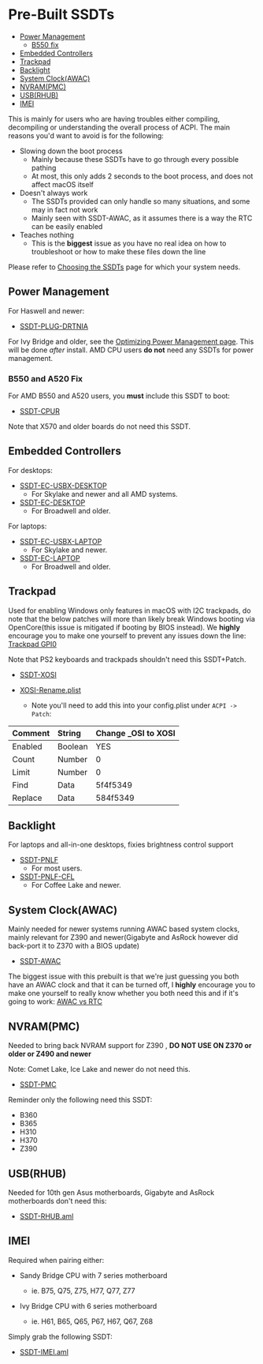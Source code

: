 # Pre-Built SSDTs

* [Power Management](#power-management)
  * [B550 fix](#b550-fix)
* [Embedded Controllers](#embedded-controllers)
* [Trackpad](#trackpad)
* [Backlight](#backlight)
* [System Clock(AWAC)](#system-clockawac)
* [NVRAM(PMC)](#nvrampmc)
* [USB(RHUB)](#usbrhub)
* [IMEI](#imei)

This is mainly for users who are having troubles either compiling, decompiling or understanding the overall process of ACPI. The main reasons you'd want to avoid is for the following:

* Slowing down the boot process
  * Mainly because these SSDTs have to go through every possible pathing
  * At most, this only adds 2 seconds to the boot process, and does not affect macOS itself
* Doesn't always work
  * The SSDTs provided can only handle so many situations, and some may in fact not work
  * Mainly seen with SSDT-AWAC, as it assumes there is a way the RTC can be easily enabled
* Teaches nothing
  * This is the **biggest** issue as you have no real idea on how to troubleshoot or how to make these files down the line

Please refer to [Choosing the SSDTs](/ssdt-platform.md) page for which your system needs.

## Power Management

For Haswell and newer:

* [SSDT-PLUG-DRTNIA](https://github.com/dortania/Getting-Started-With-ACPI/blob/master/extra-files/compiled/SSDT-PLUG-DRTNIA.aml)

For Ivy Bridge and older, see the [Optimizing Power Management page](https://dortania.github.io/OpenCore-Post-Install/universal/pm.html). This will be done *after* install. AMD CPU users **do not** need any SSDTs for power management.

### B550 and A520 Fix

For AMD B550 and A520 users, you **must** include this SSDT to boot:

* [SSDT-CPUR](https://github.com/dortania/Getting-Started-With-ACPI/blob/master/extra-files/compiled/SSDT-CPUR.aml)

Note that X570 and older boards do not need this SSDT.

## Embedded Controllers

For desktops:

* [SSDT-EC-USBX-DESKTOP](https://github.com/dortania/Getting-Started-With-ACPI/blob/master/extra-files/compiled/SSDT-EC-USBX-DESKTOP.aml)
  * For Skylake and newer and all AMD systems.
* [SSDT-EC-DESKTOP](https://github.com/dortania/Getting-Started-With-ACPI/blob/master/extra-files/compiled/SSDT-EC-DESKTOP.aml)
  * For Broadwell and older.

For laptops:

* [SSDT-EC-USBX-LAPTOP](https://github.com/dortania/Getting-Started-With-ACPI/blob/master/extra-files/compiled/SSDT-EC-USBX-LAPTOP.aml)
  * For Skylake and newer.
* [SSDT-EC-LAPTOP](https://github.com/dortania/Getting-Started-With-ACPI/blob/master/extra-files/compiled/SSDT-EC-LAPTOP.aml)
  * For Broadwell and older.

## Trackpad

Used for enabling Windows only features in macOS with I2C trackpads, do note that the below patches will more than likely break Windows booting via OpenCore(this issue is mitigated if booting by BIOS instead). We **highly** encourage you to make one yourself to prevent any issues down the line: [Trackpad GPI0](/Laptops/trackpad.md)

Note that PS2 keyboards and trackpads shouldn't need this SSDT+Patch.

* [SSDT-XOSI](https://github.com/dortania/Getting-Started-With-ACPI/blob/master/extra-files/compiled/SSDT-XOSI.aml)

* [XOSI-Rename.plist](https://github.com/dortania/Getting-Started-With-ACPI/blob/master/extra-files/XOSI-Rename.plist)
  * Note you'll need to add this into your config.plist under `ACPI -> Patch`:

| Comment | String | Change _OSI to XOSI |
| :--- | :--- | :--- |
| Enabled | Boolean | YES |
| Count | Number | 0 |
| Limit | Number | 0 |
| Find | Data | 5f4f5349 |
| Replace | Data | 584f5349 |

## Backlight

For laptops and all-in-one desktops, fixies brightness control support

* [SSDT-PNLF](https://github.com/dortania/Getting-Started-With-ACPI/blob/master/extra-files/compiled/SSDT-PNLF.aml)
  * For most users.
* [SSDT-PNLF-CFL](https://github.com/dortania/Getting-Started-With-ACPI/blob/master/extra-files/compiled/SSDT-PNLF-CFL.aml)
  * For Coffee Lake and newer.
  
## System Clock(AWAC)

Mainly needed for newer systems running AWAC based system clocks, mainly relevant for Z390 and newer(Gigabyte and AsRock however did back-port it to Z370 with a BIOS update)

* [SSDT-AWAC](https://github.com/dortania/Getting-Started-With-ACPI/blob/master/extra-files/compiled/SSDT-AWAC.aml)

The biggest issue with this prebuilt is that we're just guessing you both have an AWAC clock and that it can be turned off, I **highly** encourage you to make one yourself to really know whether you both need this and if it's going to work: [AWAC vs RTC](/Universal/awac.md)

## NVRAM(PMC)

Needed to bring back NVRAM support for Z390 , **DO NOT USE ON Z370 or older or Z490 and newer**

Note: Comet Lake, Ice Lake and newer do not need this.

* [SSDT-PMC](https://github.com/dortania/Getting-Started-With-ACPI/blob/master/extra-files/compiled/SSDT-PMC.aml)

Reminder only the following need this SSDT:

* B360
* B365
* H310
* H370
* Z390

## USB(RHUB)

Needed for 10th gen Asus motherboards, Gigabyte and AsRock motherboards don't need this:

* [SSDT-RHUB.aml](https://github.com/dortania/Getting-Started-With-ACPI/blob/master/extra-files/compiled/SSDT-RHUB.aml)


## IMEI

Required when pairing either:

* Sandy Bridge CPU with 7 series motherboard
  * ie. B75, Q75, Z75, H77, Q77, Z77

* Ivy Bridge CPU with 6 series motherboard
  * ie. H61, B65, Q65, P67, H67, Q67, Z68
  
Simply grab the following SSDT:

* [SSDT-IMEI.aml](https://github.com/dortania/Getting-Started-With-ACPI/blob/master/extra-files/compiled/SSDT-IMEI.aml)